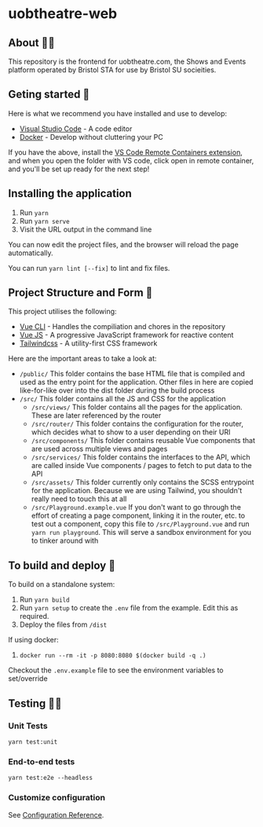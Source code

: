 # uobtheatre-web

## About 🕵️‍♀️

This repository is the frontend for uobtheatre.com, the Shows and Events platform operated by Bristol STA for use by Bristol SU socieities.

## Geting started 🌟

Here is what we recommend you have installed and use to develop:

- [Visual Studio Code](https://code.visualstudio.com/) - A code editor
- [Docker](https://www.docker.com/get-started) - Develop without cluttering your PC

If you have the above, install the [VS Code Remote Containers extension](https://marketplace.visualstudio.com/items?itemName=ms-vscode-remote.remote-containers), and when you open the folder with VS code, click open in remote container, and you'll be set up ready for the next step!

## Installing the application

1. Run `yarn`
2. Run `yarn serve`
3. Visit the URL output in the command line

You can now edit the project files, and the browser will reload the page automatically.

You can run `yarn lint [--fix]` to lint and fix files.

## Project Structure and Form 🌴

This project utilises the following:

- [Vue CLI](https://cli.vuejs.org/) - Handles the compiliation and chores in the repository
- [Vue JS](https://vuejs.org/) - A progressive JavaScript framework for reactive content
- [Tailwindcss](https://tailwindcss.com/) - A utility-first CSS framework

Here are the important areas to take a look at:

- `/public/` This folder contains the base HTML file that is compiled and used as the entry point for the application. Other files in here are copied like-for-like over into the dist folder during the build process
- `/src/` This folder contains all the JS and CSS for the application
  - `/src/views/` This folder contains all the pages for the application. These are later referenced by the router
  - `/src/router/` This folder contains the configuration for the router, which decides what to show to a user depending on their URI
  - `/src/components/` This folder contains reusable Vue components that are used across multiple views and pages
  - `/src/services/` This folder contains the interfaces to the API, which are called inside Vue components / pages to fetch to put data to the API
  - `/src/assets/` This folder currently only contains the SCSS entrypoint for the application. Because we are using Tailwind, you shouldn't really need to touch this at all
  - `/src/Playground.example.vue` If you don't want to go through the effort of creating a page component, linking it in the router, etc. to test out a component, copy this file to `/src/Playground.vue` and run `yarn run playground`. This will serve a sandbox environment for you to tinker around with

## To build and deploy 🔨

To build on a standalone system:

1. Run `yarn build`
2. Run `yarn setup` to create the `.env` file from the example. Edit this as required.
3. Deploy the files from `/dist`

If using docker:

1. `docker run --rm -it -p 8080:8080 $(docker build -q .)`

Checkout the `.env.example` file to see the environment variables to set/override

## Testing 👨‍💻

### Unit Tests

```
yarn test:unit
```

### End-to-end tests

```
yarn test:e2e --headless
```

### Customize configuration

See [Configuration Reference](https://cli.vuejs.org/config/).
